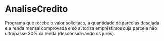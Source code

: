 # AnaliseCredito
Programa que recebe o valor solicitado, a quantidade de parcelas desejada e a renda mensal comprovada e só autoriza empréstimos cuja parcela não ultrapasse 30% da renda (desconsiderando os juros).

